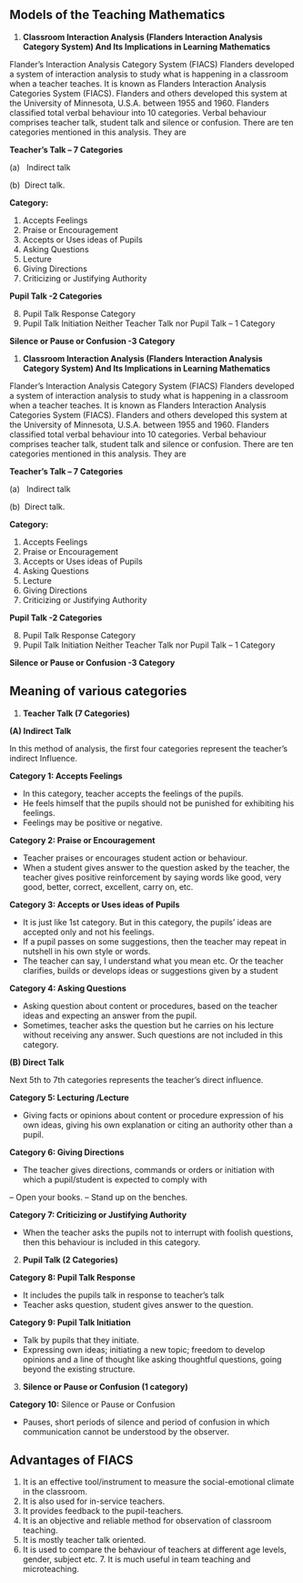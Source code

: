 ## Models of the Teaching Mathematics

1.  **Classroom Interaction Analysis (Flanders Interaction Analysis Category System) And Its Implications in Learning Mathematics**

Flander’s Interaction Analysis Category System (FIACS) Flanders developed a system of interaction analysis to study what is happening in a classroom when a teacher teaches. It is known as Flanders Interaction Analysis Categories System (FIACS). Flanders and others developed this system at the University of Minnesota, U.S.A. between 1955 and 1960. Flanders classified total verbal behaviour into 10 categories. Verbal behaviour comprises teacher talk, student talk and silence or confusion. There are ten categories mentioned in this analysis. They are

**Teacher’s Talk – 7 Categories**

(a)   Indirect talk

(b)  Direct talk.

**Category:**

1.  Accepts Feelings
2.  Praise or Encouragement
3.  Accepts or Uses ideas of Pupils
4.  Asking Questions
5.  Lecture
6.  Giving Directions
7.  Criticizing or Justifying Authority

**Pupil Talk -2 Categories**

8.  Pupil Talk Response Category
9.  Pupil Talk Initiation Neither Teacher Talk nor Pupil Talk – 1 Category

**Silence or Pause or Confusion -3 Category**

1.  **Classroom Interaction Analysis (Flanders Interaction Analysis Category System) And Its Implications in Learning Mathematics**

Flander’s Interaction Analysis Category System (FIACS) Flanders developed a system of interaction analysis to study what is happening in a classroom when a teacher teaches. It is known as Flanders Interaction Analysis Categories System (FIACS). Flanders and others developed this system at the University of Minnesota, U.S.A. between 1955 and 1960. Flanders classified total verbal behaviour into 10 categories. Verbal behaviour comprises teacher talk, student talk and silence or confusion. There are ten categories mentioned in this analysis. They are

**Teacher’s Talk – 7 Categories**

(a)   Indirect talk

(b)  Direct talk.

**Category:**

1.  Accepts Feelings
2.  Praise or Encouragement
3.  Accepts or Uses ideas of Pupils
4.  Asking Questions
5.  Lecture
6.  Giving Directions
7.  Criticizing or Justifying Authority

**Pupil Talk -2 Categories**

8.  Pupil Talk Response Category
9.  Pupil Talk Initiation Neither Teacher Talk nor Pupil Talk – 1 Category

**Silence or Pause or Confusion -3 Category**

## Meaning of various categories

1.  **Teacher Talk (7 Categories)**

**(A) Indirect Talk**

In this method of analysis, the first four categories represent the teacher’s indirect Influence.

**Category 1: Accepts Feelings**

-   In this category, teacher accepts the feelings of the pupils.
-   He feels himself that the pupils should not be punished for exhibiting his feelings.
-   Feelings may be positive or negative.

**Category 2: Praise or Encouragement**

-   Teacher praises or encourages student action or behaviour.
-   When a student gives answer to the question asked by the teacher, the teacher gives positive reinforcement by saying words like good, very good, better, correct, excellent, carry on, etc.

**Category 3: Accepts or Uses ideas of Pupils**

-   It is just like 1st category. But in this category, the pupils’ ideas are accepted only and not his feelings.
-   If a pupil passes on some suggestions, then the teacher may repeat in nutshell in his own style or words.
-   The teacher can say, I understand what you mean etc. Or the teacher clarifies, builds or develops ideas or suggestions given by a student

**Category 4: Asking Questions**

-   Asking question about content or procedures, based on the teacher ideas and expecting an answer from the pupil.
-   Sometimes, teacher asks the question but he carries on his lecture without receiving any answer. Such questions are not included in this category.

**(B) Direct Talk**

Next 5th to 7th categories represents the teacher’s direct influence.

**Category 5: Lecturing /Lecture**

-   Giving facts or opinions about content or procedure expression of his own ideas, giving his own explanation or citing an authority other than a pupil.

**Category 6: Giving Directions**

-   The teacher gives directions, commands or orders or initiation with which a pupil/student is expected to comply with

– Open your books. – Stand up on the benches.

**Category 7: Criticizing or Justifying Authority**

-   When the teacher asks the pupils not to interrupt with foolish questions, then this behaviour is included in this category.

2.  **Pupil Talk (2 Categories)**

**Category 8: Pupil Talk Response**

-   It includes the pupils talk in response to teacher’s talk
-   Teacher asks question, student gives answer to the question.

**Category 9: Pupil Talk Initiation**

-   Talk by pupils that they initiate.
-   Expressing own ideas; initiating a new topic; freedom to develop opinions and a line of thought like asking thoughtful questions, going beyond the existing structure.

3.  **Silence or Pause or Confusion (1 category)**

**Category 10:** Silence or Pause or Confusion

-   Pauses, short periods of silence and period of confusion in which communication cannot be understood by the observer.

## Advantages of FIACS

1.  It is an effective tool/instrument to measure the social-emotional climate in the classroom.
2.  It is also used for in-service teachers.
3.  It provides feedback to the pupil-teachers.
4.  It is an objective and reliable method for observation of classroom teaching.
5.  It is mostly teacher talk oriented.
6.  It is used to compare the behaviour of teachers at different age levels, gender, subject etc. 7. It is much useful in team teaching and microteaching.